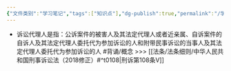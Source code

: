 ```yaml
---
{"文件类别":"学习笔记","tags":["知识点"],"dg-publish":true,"permalink":"/学习笔记/知识点/诉讼代理人/","dgPassFrontmatter":true}
---
```


- 诉讼代理人是指：公诉案件的被害人及其法定代理人或者近亲属、自诉案件的自诉人及其法定代理人委托代为参加诉讼的人和附带民事诉讼的当事人及其法定代理人委托代为参加诉讼的人 #背诵/概念  >>> [[法条/法条细则/中华人民共和国刑事诉讼法（2018修正）#^t0108\|刑诉第108条Ⅴ]]
